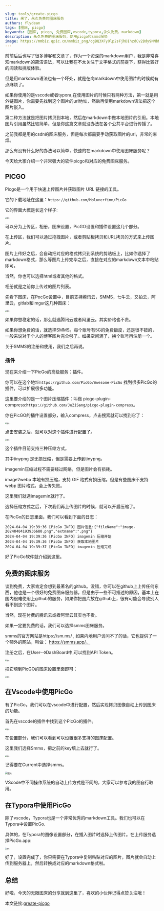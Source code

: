 ```yaml
---

slug: tools/greate-picgo
title: 来了，永久免费的图床服务
authors: flydean
tags: [图床, picgo]
keywords: [图床, picgo, 免费图床,vscode,typora,永久免费，markdown]
description: 永久免费的图床服务，使用picgo和smms服务
image: https://mmbiz.qpic.cn/mmbiz_png/cgBQ3XFy0lp2sFjhDIhzdCv2Bdy9NNbMHtPziczLCEgr9a4wGGEGkIO7CpUtwzRD0XHPdAic2xd8J0Gn59blHotg/640?wx_fmt=png&from=appmsg&tp=wxpic&wxfrom=5&wx_lazy=1&wx_co=1
---
```




前前后后也写了很多博客和文章了，作为一个资深的markdown用户，我是非常喜欢markdown的简洁语法，可以让我在不太关注于文字格式的前提下，获得比较好的阅读和排版体验。



但是用markdown语法也有一个坏处，就是在向markdown中使用图片的时候就有点麻烦了。



如果你使用的是vscode或者typora,在使用图片的时候只有两种方法，第一就是用外链图片，你需要先找到这个图片的url地址，然后再使用markdown语法把这个图片嵌入。



第二种方法就是把图片拷贝到本地，然后在markdown中做本地图片的引用。本地图片引用虽然比较简单，但是你这篇文章就没办法在各个公共平台进行传播了。



之前我都是用的csdn的图床服务，但是每次都需要手动获取图片的url，非常的麻烦。



那么有没有什么好的办法可以简单，快速的在markdown中使用图床服务呢？



今天给大家介绍一个非常强大的软件picgo和对应的免费图床服务。

<!-- truncate -->

## PICGO

Picgo是一个用于快速上传图片并获取图片 URL 链接的工具。 



它的下载地址在这里：`https://github.com/Molunerfinn/PicGo`



它的界面大概是长这个样子:

<img src="https://mmbiz.qpic.cn/mmbiz_png/cgBQ3XFy0lp2sFjhDIhzdCv2Bdy9NNbMHtPziczLCEgr9a4wGGEGkIO7CpUtwzRD0XHPdAic2xd8J0Gn59blHotg/640?wx_fmt=png&from=appmsg&tp=wxpic&wxfrom=5&wx_lazy=1&wx_co=1" alt="图片" style="zoom:33%;" />

可以分为上传区，相册，图床设置，PicGO设置和插件设置这几个部分。



在上传区，我们可以通过拖拽图片，或者剪贴板拷贝和URL拷贝的方式来上传图片。



图片上传好之后，会自动把对应的格式拷贝到系统的剪贴板上，比如你选择了markdown格式，那么等图片上传完毕之后，直接在对应的markdown文本中粘贴即可。



当然，你也可以选择html或者其他的格式。



相册就是之前你上传过的图片列表。



先看下图床，在PocGo设置中，目前支持腾讯云，SMMS，七牛云，又拍云，阿里云，gitlab和Imgur这几种图床：

<img src="https://mmbiz.qpic.cn/mmbiz_png/cgBQ3XFy0lp2sFjhDIhzdCv2Bdy9NNbMdpAr3VB46f4wBzqYvw5I76q8ibICXlegbWAy7VOWggCXcMs7qIBDfpQ/640?wx_fmt=png&from=appmsg&tp=wxpic&wxfrom=5&wx_lazy=1&wx_co=1" alt="图片" style="zoom:33%;" />



如果你想稳定的话，那么就选腾讯云或者阿里云。其实价格也不贵。



如果你想免费的话，就选择SMMS。每个账号有5G的免费额度，还是很不错的，一般来说对于个人的博客图片完全够了。如果空间满了，换个账号再注册一个。



关于SMMS的注册和使用，我们之后再说。



### 插件

现在来介绍一下PicGo的高级服务：插件。



你可以在这个地址`https://github.com/PicGo/Awesome-PicGo` 找到很多PicGo的插件，可以扩展很多功能。



这里要介绍的是一个图片压缩插件：叫做 picgo-plugin-compress:`https://github.com/JuZiSang/picgo-plugin-compress`。



你在PicGO的插件设置部分，输入compress，点击搜索就可以找到它了：



<img src="https://mmbiz.qpic.cn/mmbiz_png/cgBQ3XFy0lp2sFjhDIhzdCv2Bdy9NNbM3yBNRg577o7RZ6WbFicMiaR4SfbBdqo4AgO60BNPmx0tQZiaCnT6icgt3Q/640?wx_fmt=png&from=appmsg&tp=wxpic&wxfrom=5&wx_lazy=1&wx_co=1" alt="图片" style="zoom:33%;" />

点击安装之后，就可以对这个插件进行配置了。

<img src="https://mmbiz.qpic.cn/mmbiz_png/cgBQ3XFy0lp2sFjhDIhzdCv2Bdy9NNbMzERvPhBvZzy0ic0OKoEx5C2FyRarVxYpaa1DyplE0oeDEPX7Jfassfw/640?wx_fmt=png&from=appmsg&tp=wxpic&wxfrom=5&wx_lazy=1&wx_co=1" alt="图片" style="zoom:33%;" />

这个插件目前支持三种压缩方式。



其中tinypng 是无损压缩，但是需要上传到tinypng。



imagemin压缩过程不需要经过网络，但是图片会有损耗。



image2webp 本地有损压缩，支持 GIF 格式有损压缩。但是有些图床不支持 webp 图片格式，会上传失败。



这里我们就选imagemin就行了。 



选择压缩方式之后，下次我们再上传图片的时候，就可以开启压缩了。



在PicGo的日志里面，我们可以看到下面的日志：



```
2024-04-04 19:39:36 [PicGo INFO] 图片信息:{"fileName":"image-20240404193936680.png","extname":".png"} 
2024-04-04 19:39:36 [PicGo INFO] imagemin 压缩开始 
2024-04-04 19:39:36 [PicGo INFO] 获取本地图片 
2024-04-04 19:39:37 [PicGo INFO] imagemin 压缩完成 
```

好了PicGo软件就介绍到这里。



## 免费的图床服务

谈到免费，大家肯定会想到最著名的github。没错，你可以在github上上传任何东西，他也是一个很好的免费图床服务器。但是由于一些不可描述的原因，基本上在国内很难使用上github的服务，如果你把图片放在github上，很有可能会导致别人看不到这个图片。



当然，现在付费的腾讯云或者阿里云其实也不贵。



如果一定要免费的话，我们可以选择smms图床服务。



smms的官方网站是https://sm.ms/ , 如果内地用户访问不了的话，它也提供了一个额外的网站，叫做： https://smms.app/。 



注册之后，在User--》DashBoard中,可以找到API Token。

<img src="https://mmbiz.qpic.cn/mmbiz_png/cgBQ3XFy0lp2sFjhDIhzdCv2Bdy9NNbMF1CB0JHtDnjQByHkL2gIVKdialTZPAwUYGI8biavHlmW43JLxwJnbYWg/640?wx_fmt=png&from=appmsg&tp=wxpic&wxfrom=5&wx_lazy=1&wx_co=1" alt="图片" style="zoom:33%;" />





把它填到PicGO的图床设置里面即可：

<img src="https://mmbiz.qpic.cn/mmbiz_png/cgBQ3XFy0lp2sFjhDIhzdCv2Bdy9NNbMZiaYtUsibzjZ2VibLiaOwPG13Jo2Fia5993eiaCpoG9pgNz3ypOia3nTqXhoA/640?wx_fmt=png&from=appmsg&tp=wxpic&wxfrom=5&wx_lazy=1&wx_co=1" alt="图片" style="zoom:33%;" />

## 在Vscode中使用PicGo

有了PicGo，我们可以在vscode中进行配置，然后实现拷贝图像自动上传到图床的功能。

首先在vscode的插件中找到这个PicGo的插件。

<img src="https://mmbiz.qpic.cn/mmbiz_png/cgBQ3XFy0lp2sFjhDIhzdCv2Bdy9NNbMia4V5XhcdQnWbVeQm5VRmJc0tGibwyeJNuFciakgt1TV830cobvEkt5aw/640?wx_fmt=png&from=appmsg&tp=wxpic&wxfrom=5&wx_lazy=1&wx_co=1" alt="图片" style="zoom:33%;" />

在设置部分，我们可以看到可以设置很多支持的图床配置。



这里我们选择Smms，把之前的key填上去就行了。



<img src="https://mmbiz.qpic.cn/mmbiz_png/cgBQ3XFy0lp2sFjhDIhzdCv2Bdy9NNbMPdrC0agm7z2IUoL5E8RnK69CFVCgWbK5JjOsWcV4NG35s1MgS2ciazQ/640?wx_fmt=png&from=appmsg&tp=wxpic&wxfrom=5&wx_lazy=1&wx_co=1" alt="图片" style="zoom:33%;" />



记得要在Current中选择smms。



<img src="https://mmbiz.qpic.cn/mmbiz_png/cgBQ3XFy0lp2sFjhDIhzdCv2Bdy9NNbM1iaJ3Ndz0RkPiaqsUEnjl0p8RJhmoLxiaZG4WPPAIiaW0DicSOAuFZM4Yiaw/640?wx_fmt=png&from=appmsg&tp=wxpic&wxfrom=5&wx_lazy=1&wx_co=1" alt="图片" style="zoom:50%;" />

VScode中不同操作系统的自动上传方式是不同的，大家可以参考我的图自行取用。

## 在Typora中使用PicGo

除了vscode，Typora也是一个非常优秀的markdown工具。我们也可以在Typora中设置PicGo.



具体的，在Typora的图像设置部分，在插入图片时选择上传图片。在上传服务选择PicGo.app:



<img src="https://mmbiz.qpic.cn/mmbiz_png/cgBQ3XFy0lp2sFjhDIhzdCv2Bdy9NNbMvHjBicKOgnicP3PNp44LzSqbCE3KLFqd9iajngfued7QYiapCiaaod2TpGw/640?wx_fmt=png&from=appmsg&tp=wxpic&wxfrom=5&wx_lazy=1&wx_co=1" alt="图片" style="zoom:33%;" />

好了，设置完成了，你只需要在Typora中复制粘贴对应的图片，图片就会自动上传到服务器上，然后转换成对应的markdown格式啦。



## 总结

好啦，今天的无限图床的分享就到这里了，喜欢的小伙伴记得点赞关注哦！

本文链接:[greate-picgo](http://www.flydean.com/blog/tools/greate-picgo)






